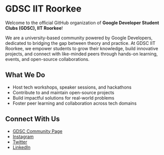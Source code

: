 
# GDSC IIT Roorkee

Welcome to the official GitHub organization of **Google Developer Student Clubs (GDSC), IIT Roorkee**!

We are a university-based community powered by Google Developers, dedicated to bridging the gap between theory and practice. At GDSC IIT Roorkee, we empower students to grow their knowledge, build innovative projects, and connect with like-minded peers through hands-on learning, events, and open-source collaborations.

## What We Do

* Host tech workshops, speaker sessions, and hackathons
* Contribute to and maintain open-source projects
* Build impactful solutions for real-world problems
* Foster peer learning and collaboration across tech domains

## Connect With Us

*  [GDSC Community Page](https://gdg.community.dev/gdg-on-campus-indian-institute-of-technology-roorkee-india/)
*  [Instagram](https://www.instagram.com/gdsc_iitr/)
*  [Twitter](https://twitter.com/gdsciitr)
*  [LinkedIn](https://in.linkedin.com/company/google-developer-student-club-iitr)
